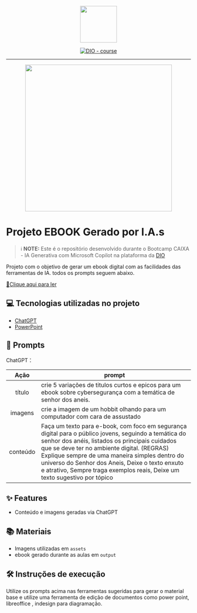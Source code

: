 <p align="center">
    <img width="100" src=".github/assets/banner.png">
</p>


<p align="center">
<a href="https://dio.me/"><img src="https://img.shields.io/badge/DIO-Course-28DA77?logo=youtube" alt="DIO - course"></a>


-------


<p align="center">
<img 
    src="./assets/cover.png"
    width="400"  
/>
</p>

# Projeto EBOOK Gerado por I.A.s


 > ℹ️ **NOTE:** Este é o repositório desenvolvido durante o Bootcamp CAIXA - IA Generativa com Microsoft Copilot na plataforma da [DIO](https://dio.me)

Projeto com o objetivo de gerar um ebook digital com as facilidades das ferramentas de IA. todos os prompts
seguem abaixo.

<a href="https://github.com/WalGusmao/prompts-recipe-to-create-a-ebook/blob/main/Ebook%20cyberseguran%C3%A7a.pdf" title="View PDF now"> 📕Clique aqui para ler</a>

## 💻 Tecnologias utilizadas no projeto

- [ChatGPT](https://chat.openai.com/) 
- [PowerPoint](https://www.microsoft.com/en/microsoft-365/powerpoint)

## 🧠 Prompts


ChatGPT：

|   Ação   | prompt                                                                                                                                                                                                                                                                         |
| :------: | ------------------------------------------------------------------------------------------------------------------------------------------------------------------------------------------------------------------------------------------------------------------------------ |
|  título  | crie 5 variações de titulos curtos e epicos para um ebook sobre cybersegurança com a temática de senhor dos aneis.|
| imagens | crie a imagem de um hobbit olhando para um computador com cara de assustado|
| conteúdo | Faça um texto para e-book, com foco em segurança digital para o público jovens, seguindo a temática do senhor dos anéis, listados os principais cuidados que se deve ter no ambiente digital. (REGRAS) Explique sempre de uma maneira simples dentro do universo do Senhor dos Aneis, Deixe o texto enxuto e atrativo, Sempre traga exemplos reais, Deixe um texto sugestivo por tópico |

## ✨ Features

- Conteúdo e imagens geradas via ChatGPT


## 📚 Materiais

- Imagens utilizadas em `assets`
- ebook gerado durante as aulas em `output`

## 🛠️ Instruções de execução

Utilize os prompts acima nas ferramentas sugeridas para gerar o material base e utilize uma ferramenta de edição de documentos como power point, libreoffice , indesign para diagramação.

